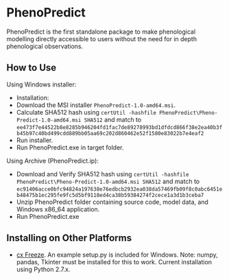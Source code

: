 # PhenoPredict

PhenoPredict is the first standalone package to make phenological modelling directly accessible to users without the need for in depth phenological observations.

## How to Use

Using Windows installer: 
* Installation: 
* Download the MSI installer ````PhenoPredict-1.0-amd64.msi````.
* Calculate SHA512 hash using ```certUtil -hashfile PhenoPredict\Pheno-Predict-1.0-amd64.msi SHA512``` and match to 
```` ee473f7e44522b8e8285b946204fd1fac7de89278993bd1dfdcd866f38e2ea40b3fb45b97c40bd499cdd889bb05aa69c202d860462e52f1580e83022b7e4eaf2 ````
* Run installer.
* Run PhenoPredict.exe in target folder.



Using Archive (PhenoPredict.ip):
* Download and Verify SHA512 hash using ```certUtil -hashfile PhenoPredict\Pheno-Predict-1.0-amd64.msi SHA512``` and match to 
```` ec91406acce0bfc94824a197638e76edbcb2932ea038da57469fb09f8c0abc6451eb48475b1ec295fe9fc5d5bf9118ed4ca38b59384274f2cece1a3d1b3ceba7 ````
* Unzip PhenoPredict folder containing source code, model data, and Windows x86_64 application.
* Run PhenoPredict.exe

## Installing on Other Platforms

* [cx Freeze](https://anthony-tuininga.github.io/cx_Freeze/). An example setup.py is included for Windows. Note: numpy, pandas, Tkinter must be installed for this to work. Current installation using Python 2.7.x.
